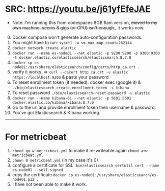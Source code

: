 # SRC: https://youtu.be/j61yfEfeJAE
* Note: I'm running this from codespaces 8GB Ram version, ~~moved to my own machine, seems 8 gigs (or CPU) isn't enough.~~, it works now.
0. Docker compose won't generate auto-configuration passwords.
1. You might have to run: `sysctl -w vm.max_map_count=262144`
2. `docker network create elastic`
3. `docker run --name es-node01 --net elastic -p 9200:9200 -p 9300:9300 -t docker.elastic.co/elasticsearch/elasticsearch:8.7.0`
4. `docker cp es-node01:/usr/share/elasticsearch/config/certs/http_ca.crt .`
5. verify it works. => `curl --cacert http_ca.crt -u elastic https://localhost:9200` & paste your password
6. To reset enrollment token (if needed): docker exec (google it) & `./bin/elasticsearch-create-enrollment-token -s kibana`
7. To reset password `./bin/elasticsearch-reset-password -u elastic`
7. `docker run --name kibana-01 --net elastic -p 5601:5601 docker.elastic.co/kibana/kibana:8.7.0`
8. Go to the url and provide enrollment token then username & password.
9. You've got Elasticsearch & Kibana working.
---
# For metricbeat
1. `chmod go-w metricbeat.yml` to make it re-writeable again `chmod a+w metricbeat.yml`
2. `chown 0 metricbeat.yml` (in my case it's 0)
3. configure a certificate for SSL: `bin/elasticsearch-certutil cert --name es-node01 --self-signed`
4. copy the certificate `docker cp es-node01:/usr/share/elasticsearch/es-node01.p12 .`
5. I have not been able to make it work.
